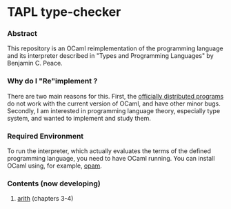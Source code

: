 # TAPL type-checker

### Abstract
This repository is an OCaml reimplementation of the programming language and its interpreter described in "Types and Programming Languages" by Benjamin C. Peace.

### Why do I "Re"implement ?
There are two main reasons for this. First, the [officially distributed
programs](https://www.cis.upenn.edu/~bcpierce/tapl/) do not work with
the current version of OCaml, and have other minor bugs. Secondly, I am interested in programming language theory, especially type
system, and wanted to implement and study them.

### Required Environment
To run the interpreter, which actually evaluates the terms of the defined
programming language, you need to have OCaml running. You can install OCaml using, for example, [opam](https://ocaml.org/docs/install.html).

### Contents (now developing)
1. [arith](https://github.com/ose20/tapl_type_checker/tree/main/arith) (chapters 3-4)